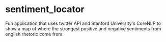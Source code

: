# sentiment_locator
Fun application that uses twitter API and Stanford University's CoreNLP to show a map of where the strongest positive and negative sentiments from english rhetoric come from.
